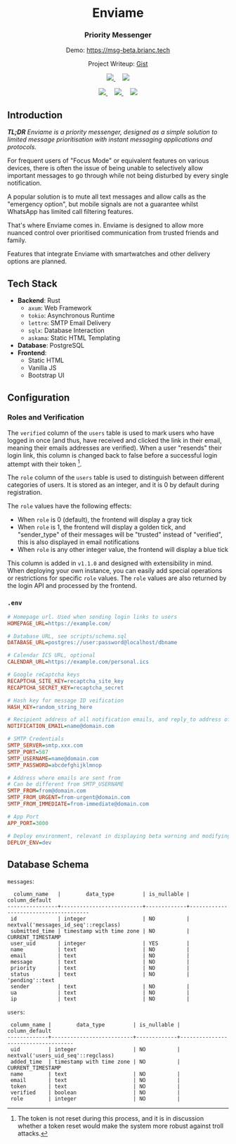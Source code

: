<div align="center">
  <h1>Enviame</h1>
  <h3>Priority Messenger</h3>
  <p>Demo: <a href="https://msg-beta.brianc.tech">https://msg-beta.brianc.tech</a></p>
  <p>Project Writeup: <a href="https://gist.github.com/differental/086dfca65d17e629befb58d032a7fbf3">Gist</a></p>
  <p>
    <picture>
      <a href="https://github.com/differental/enviame/actions/workflows/ci_prod.yml">
        <img src="https://img.shields.io/github/actions/workflow/status/differental/enviame/ci_prod.yml?label=Production&style=for-the-badge" />
      </a>
    </picture>
    <span>&nbsp;&nbsp;&nbsp;</span>
    <picture>
      <a href="https://github.com/differental/enviame/actions/workflows/ci_beta.yml">
        <img src="https://img.shields.io/github/actions/workflow/status/differental/enviame/ci_beta.yml?label=Beta&style=for-the-badge">
      </a>
    </picture>
  </p>
  <p>
    <picture>
      <a href="https://github.com/differental/enviame/tree/main">
        <img src="https://img.shields.io/github/last-commit/differental/enviame?style=for-the-badge" />
      </a>
    </picture>
    <span>&nbsp;&nbsp;&nbsp;</span>
    <picture>
      <a href="https://github.com/differental/enviame/blob/main/LICENSE">
        <img src="https://img.shields.io/github/license/differental/enviame?style=for-the-badge&color=499dd0" />
      </a>
    </picture>
    <span>&nbsp;&nbsp;&nbsp;</span>
    <picture>
      <a href="https://www.rust-lang.org/">
        <img src="https://img.shields.io/badge/Made%20with-rust-red?style=for-the-badge" />
      </a>
    </picture>
  </p>
</div>

## Introduction

***TL;DR** Enviame is a priority messenger, designed as a simple solution to limited message prioritisation with instant messaging applications and protocols.*

For frequent users of "Focus Mode" or equivalent features on various devices, there is often the issue of being unable to selectively allow important messages to go through while not being disturbed by every single notification.

A popular solution is to mute all text messages and allow calls as the "emergency option", but mobile signals are not a guarantee whilst WhatsApp has limited call filtering features.

That's where Enviame comes in. Enviame is designed to allow more nuanced control over prioritised communication from trusted friends and family.

Features that integrate Enviame with smartwatches and other delivery options are planned.

## Tech Stack

- **Backend**: Rust
    - `axum`: Web Framework
    - `tokio`: Asynchronous Runtime
    - `lettre`: SMTP Email Delivery
    - `sqlx`: Database Interaction
    - `askama`: Static HTML Templating
- **Database**: PostgreSQL
- **Frontend**: 
    - Static HTML
    - Vanilla JS
    - Bootstrap UI

## Configuration

### Roles and Verification

The `verified` column of the `users` table is used to mark users who have logged in once (and thus, have received and clicked the link in their email, meaning their emails addresses are verified). When a user "resends" their login link, this column is changed back to false before a successful login attempt with their token [^1]. 

[^1]: The token is not reset during this process, and it is in discussion whether a token reset would make the system more robust against troll attacks.

The `role` column of the `users` table is used to distinguish between different categories of users. It is stored as an integer, and it is 0 by default during registration.

The `role` values have the following effects:

- When `role` is 0 (default), the frontend will display a gray tick
- When `role` is 1, the frontend will display a golden tick, and "sender_type" of their messages will be "trusted" instead of "verified", this is also displayed in email notifications
- When `role` is any other integer value, the frontend will display a blue tick

This column is added in `v1.1.0` and designed with extensibility in mind. When deploying your own instance, you can easily add special operations or restrictions for specific `role` values. The `role` values are also returned by the login API and processed by the frontend.

### `.env`

```ini
# Homepage url. Used when sending login links to users
HOMEPAGE_URL=https://example.com/

# Database URL, see scripts/schema.sql
DATABASE_URL=postgres://user:password@localhost/dbname

# Calendar ICS URL, optional
CALENDAR_URL=https://example.com/personal.ics

# Google reCaptcha keys
RECAPTCHA_SITE_KEY=recaptcha_site_key
RECAPTCHA_SECRET_KEY=recaptcha_secret

# Hash key for message ID veification
HASH_KEY=random_string_here

# Recipient address of all notification emails, and reply_to address of all user emails
NOTIFICATION_EMAIL=name@domain.com

# SMTP Credentials
SMTP_SERVER=smtp.xxx.com
SMTP_PORT=587
SMTP_USERNAME=name@domain.com
SMTP_PASSWORD=abcdefghijklmnop

# Address where emails are sent from
# Can be different from SMTP_USERNAME
SMTP_FROM=from@domain.com
SMTP_FROM_URGENT=from-urgent@domain.com
SMTP_FROM_IMMEDIATE=from-immediate@domain.com

# App Port
APP_PORT=3000

# Deploy environment, relevant in displaying beta warning and modifying db below
DEPLOY_ENV=dev
```


## Database Schema

`messages`:

```text
  column_name   |        data_type         | is_nullable |            column_default            
----------------+--------------------------+-------------+--------------------------------------
 id             | integer                  | NO          | nextval('messages_id_seq'::regclass)
 submitted_time | timestamp with time zone | NO          | CURRENT_TIMESTAMP
 user_uid       | integer                  | YES         | 
 name           | text                     | NO          | 
 email          | text                     | NO          | 
 message        | text                     | NO          | 
 priority       | text                     | NO          | 
 status         | text                     | NO          | 'pending'::text
 sender         | text                     | NO          | 
 ua             | text                     | NO          | 
 ip             | text                     | NO          | 
```

`users`:

```text
 column_name |        data_type         | is_nullable |           column_default           
-------------+--------------------------+-------------+------------------------------------
 uid         | integer                  | NO          | nextval('users_uid_seq'::regclass)
 added_time  | timestamp with time zone | NO          | CURRENT_TIMESTAMP
 name        | text                     | NO          | 
 email       | text                     | NO          | 
 token       | text                     | NO          | 
 verified    | boolean                  | NO          | 
 role        | integer                  | NO          | 
```
